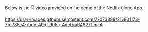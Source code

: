 Below is the 👇 video provided on the demo of the Netflix Clone App.



https://user-images.githubusercontent.com/79073398/216801173-7bf735c4-7adc-49df-905c-4de0aa649271.mp4

